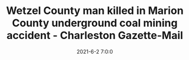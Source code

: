 ---
"title": "Wetzel County man killed in Marion County underground coal mining accident - Charleston Gazette-Mail"
"date": "2021-6-2 7:0:0"
"feed_name": "GOOGLENEWSMINING"
"feed_website": "https://news.google.com/search?q=mining%2Bincident&hl=en-US&gl=US&ceid=US:en"
"feed_rss": "https://news.google.com/rss/search?q=mining%2Bincident&hl=en-US&gl=US&ceid=US:en"
"link": "https://www.wvgazettemail.com/news/energy_and_environment/wetzel-county-man-killed-in-marion-county-underground-coal-mining-accident/article_2b12e06d-b102-5260-8c42-91d464062046.html"
"file": "_posts/2021-1-1-210b2dc6e328f23d32e055b3c06d8027aa6200aa.md"
"accident": "1"
"drilling": "1"
---